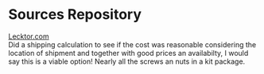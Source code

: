 # Sources Repository

[Lecktor.com](https://lecktor.com/en/)   
Did a shipping calculation to see if the cost was reasonable considering the location of shipment and together with good prices an availabilty, I would say this is a viable option! Nearly all the screws an nuts in a kit package.
